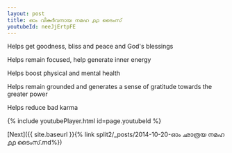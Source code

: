 ```yaml
---
layout: post
title: ഓം വികുർവനായ നമഹ ൧൧ ടൈംസ്
youtubeId: neeJjErtpFE
---
```

 
 
Helps get goodness, bliss and peace and God's blessings
 
Helps remain focused, help generate inner energy 
 
Helps boost physical and mental health 
 
Helps remain grounded and generates a sense of gratitude towards the greater power 
 
Helps reduce bad karma
 
 
 
 


{% include youtubePlayer.html id=page.youtubeId %}
 
[Next]({{ site.baseurl }}{% link  split2/_posts/2014-10-20-ഓം ഛാത്രയ നമഹ ൧൧ ടൈംസ്.md%})
 
